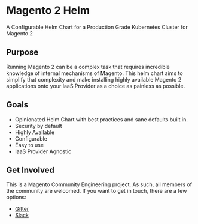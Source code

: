 # Magento 2 Helm

A Configurable Helm Chart for a Production Grade Kubernetes Cluster for Magento 2

## Purpose
Running Magento 2 can be a complex task that requires incredible knowledge of internal mechanisms of Magento. This helm chart aims to simplify that complexity and make installing highly available Magento 2 applications onto your IaaS Provider as a choice as painless as possible.


## Goals
* Opinionated Helm Chart with best practices and sane defaults built in.
* Security by default
* Highly Available
* Configurable
* Easy to use
* IaaS Provider Agnostic

## Get Involved
This is a Magento Community Engineering project. As such, all members of the community are welcomed. If you want to get in touch, there are a few options:

* [Gitter](https://gitter.im/magento2-helm/community)
* [Slack](https://magentocommeng.slack.com/messages/CJ5E3AVFX/#helm)
